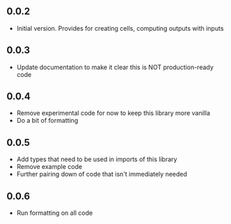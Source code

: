 ## 0.0.2

- Initial version.  Provides for creating cells, computing outputs with inputs

## 0.0.3

- Update documentation to make it clear this is NOT production-ready code 

## 0.0.4

- Remove experimental code for now to keep this library more vanilla
- Do a bit of formatting

## 0.0.5

- Add types that need to be used in imports of this library
- Remove example code
- Further pairing down of code that isn't immediately needed

## 0.0.6

- Run formatting on all code